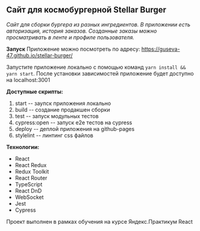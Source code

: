 ## Сайт для космобургерной Stellar Burger
_Сайт для сборки бургера из разных ингредиентов. В приложении есть авторизация, история заказов. Созданные заказы можно просматривать в ленте и профиле пользователя._

**Запуск**
Приложение можно посмотреть по адресу:  https://guseva-47.github.io/stellar-burger/

Запустите приложение локально с помощью команд `yarn install && yarn start`. После установки зависимостей приложение будет доступно на localhost:3001

**Доступные скрипты:**
1. start -- заупск приложения локально
2. build -- создание продакшен сборки
3. test -- запуск модульных тестов
4. cypress:open -- запуск e2e тестов на cypress
5. deploy -- деплой приложения на github-pages
6. stylelint -- линтинг css файлов

**Технологии:**
- React
- React Redux
- Redux Toolkit
- React Router
- TypeScript
- React DnD
- WebSocket
- Jest
- Cypress

Проект выполнен в рамках обучения на курсе Яндекс.Практикум React
